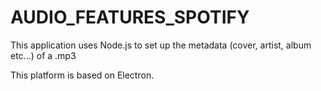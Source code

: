 # AUDIO_FEATURES_SPOTIFY

This application uses Node.js to set up the metadata (cover, artist, album etc...) of a .mp3

This platform is based on Electron.

